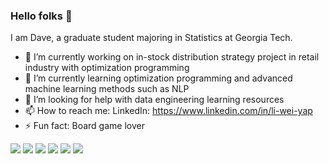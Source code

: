 ### Hello folks 👋

I am Dave, a graduate student majoring in Statistics at Georgia Tech. 
- 🔭 I’m currently working on in-stock distribution strategy project in retail industry with optimization programming
- 🌱 I’m currently learning optimization programming and advanced machine learning methods such as NLP
- 🤔 I’m looking for help with data engineering learning resources
- 📫 How to reach me: LinkedIn: https://www.linkedin.com/in/li-wei-yap
- ⚡ Fun fact: Board game lover


![](https://img.shields.io/badge/TOOLS-PYTHON-informational?style=flat&logo=<LOGO_NAME>&logoColor=white&color=2bbc8a)
![](https://img.shields.io/badge/TOOLS-R-informational?style=flat&logo=<LOGO_NAME>&logoColor=white&color=2bbc8a)
![](https://img.shields.io/badge/TOOLS-SQL-informational?style=flat&logo=<LOGO_NAME>&logoColor=white&color=2bbc8a)
![](https://img.shields.io/badge/TOOLS-TABLEAU-informational?style=flat&logo=<LOGO_NAME>&logoColor=white&color=2bbc8a)
![](https://img.shields.io/badge/KNOWLEDGE-STATISTICS-informational?style=flat&logo=<LOGO_NAME>&logoColor=white&color=2bbc8a)
![](https://img.shields.io/badge/KNOWLEDGE-MACHINELEARNING-informational?style=flat&logo=<LOGO_NAME>&logoColor=white&color=2bbc8a)
<!--
**daveyap1993/daveyap1993** is a ✨ _special_ ✨ repository because its `README.md` (this file) appears on your GitHub profile.




Here are some ideas to get you started:

- 🔭 I’m currently working on ...
- 🌱 I’m currently learning ...
- 👯 I’m looking to collaborate on ...
- 🤔 I’m looking for help with ...
- 💬 Ask me about ...
- 📫 How to reach me: ...
- 😄 Pronouns: ...
- ⚡ Fun fact: ...
-->
